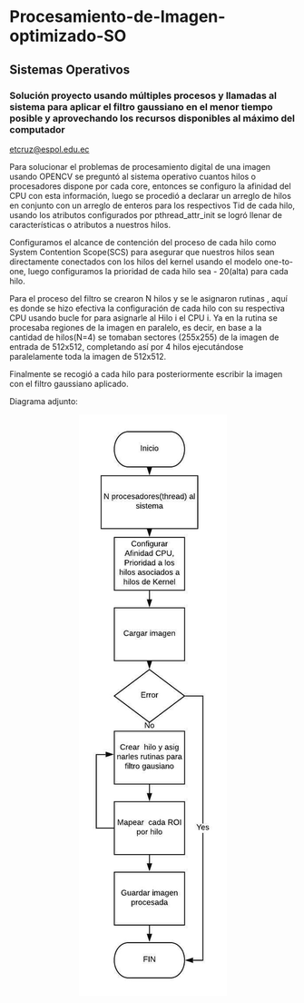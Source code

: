 # Procesamiento-de-Imagen-optimizado-SO
## Sistemas Operativos

### Solución proyecto usando múltiples procesos y llamadas al sistema para aplicar el filtro gaussiano en el menor tiempo posible y aprovechando los recursos disponibles al máximo del computador 
etcruz@espol.edu.ec

Para solucionar el problemas de procesamiento digital de una imagen usando OPENCV se
preguntó al sistema operativo cuantos hilos o procesadores dispone por cada core, entonces se
configuro la afinidad del CPU con esta información, luego se procedió a declarar un arreglo
de hilos en conjunto con un arreglo de enteros para los respectivos Tid de cada hilo, usando
los atributos configurados por pthread_attr_init se logró llenar de características o atributos a
nuestros hilos.

Configuramos el alcance de contención del proceso de cada hilo como System Contention
Scope(SCS) para asegurar que nuestros hilos sean directamente conectados con los hilos del
kernel usando el modelo one-to-one, luego configuramos la prioridad de cada hilo sea -
20(alta) para cada hilo.

Para el proceso del filtro se crearon N hilos y se le asignaron rutinas , aquí es donde se hizo
efectiva la configuración de cada hilo con su respectiva CPU usando bucle for para asignarle
al Hilo i el CPU i. Ya en la rutina se procesaba regiones de la imagen en paralelo, es decir, en
base a la cantidad de hilos(N=4) se tomaban sectores (255x255) de la imagen de entrada de
512x512, completando así por 4 hilos ejecutándose paralelamente toda la imagen de
512x512.

Finalmente se recogió a cada hilo para posteriormente escribir la imagen con el filtro
gaussiano aplicado.

Diagrama adjunto:
<div align="center">
  <img src="diagrama.png"><br><br>
</div>

